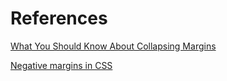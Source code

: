 # References

[What You Should Know About Collapsing Margins](https://css-tricks.com/what-you-should-know-about-collapsing-margins/)

[Negative margins in CSS](https://www.quirksmode.org/blog/archives/2020/02/negative_margin.html)

